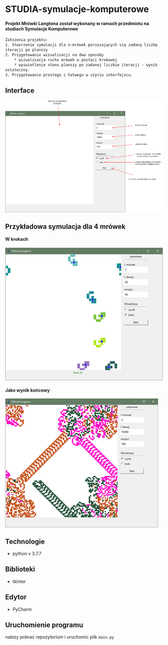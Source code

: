 # STUDIA-symulacje-komputerowe
#### Projekt Mrówki Langtona został wykonany w ramach przedmiotu na studiach Symulacje Komputerowe
```
Założenia projektu:
1. Stworzenie symulacji dla n-mrówek poruszających się zadaną liczbę iteracji po planszy
2. Przygotowanie wizualizacji na dwa sposoby
    * wizualziacja ruchu mrówek w postaci krokowej
    * wyswietlenie stanu planszy po zadanej liczbie iteracji - wynik ostateczny.
3. Przygotowanie prostego i łatwego w użyciu interfejscu.
```

## Interface
![Interfejs po uruchomieniu programu](./img/ekran1.png)

## Przykładowa symulacja dla 4 mrówek
#### W krokach 

![Interfejs po uruchomieniu programu](./img/sym2.png)

#### Jako wynik końcowy

![Interfejs po uruchomieniu programu](./img/sym1.png)




## Technologie 
* python v 3.7.7

## Biblioteki 
* tkinter 

## Edytor
* PyCharm

## Uruchomienie programu 
nalezy pobrać repozytorium i uruchomic plik ```main.py ```



